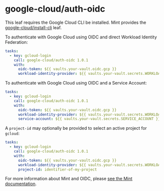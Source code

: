 # google-cloud/auth-oidc

This leaf requires the Google Cloud CLI be installed. Mint provides the
[google-cloud/install-cli](https://cloud.rwx.com/leaves/google-cloud/install-cli) leaf.

To authenticate with Google Cloud using OIDC and direct Workload Identity Federation:

```yaml
tasks:
  - key: gcloud-login
    call: google-cloud/auth-oidc 1.0.1
    with:
      oidc-token: ${{ vaults.your-vault.oidc.gcp }}
      workload-identity-provider: ${{ vaults.your-vault.secrets.WORKLOAD_IDENTITY_PROVIDER }}
```

To authenticate with Google Cloud using OIDC and a Service Account:

```yaml
tasks:
  - key: gcloud-login
    call: google-cloud/auth-oidc 1.0.1
    with:
      oidc-token: ${{ vaults.your-vault.oidc.gcp }}
      workload-identity-provider: ${{ vaults.your-vault.secrets.WORKLOAD_IDENTITY_PROVIDER }}
      service-account: ${{ vaults.your-vault.secrets.SERVICE_ACCOUNT }}
```

A `project-id` may optionally be provided to select an active project for `gcloud`:

```yaml
tasks:
  - key: gcloud-login
    call: google-cloud/auth-oidc 1.0.1
    with:
      oidc-token: ${{ vaults.your-vault.oidc.gcp }}
      workload-identity-provider: ${{ vaults.your-vault.secrets.WORKLOAD_IDENTITY_PROVIDER }}
      project-id: identifier-of-my-project
```

For more information about Mint and OIDC, please [see the Mint documentation](https://www.rwx.com/docs/mint/oidc).

